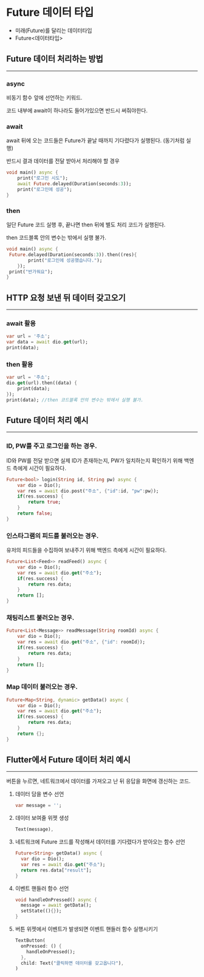 # Future 데이터 타입

- 미래(Future)를 달리는 데이터타입
- Future<데이터타입>

## Future 데이터 처리하는 방법

---

### async

비동기 함수 앞에 선언하는 키워드.

코드 내부에 await이 하나라도 들어가있으면 반드시 써줘야한다.

### await

await 뒤에 오는 코드들은 Future가 끝날 때까지 기다렸다가 실행된다. (동기처럼 실행)

반드시 결과 데이터를 전달 받아서 처리해야 할 경우

```dart
void main() async {
	print("로그인 시도");
	await Future.delayed(Duration(seconds:3));
	print("로그인에 성공");
}
```

### then

일단 Future 코드 실행 후, 끝나면 then 뒤에 별도 처리 코드가 실행된다.

then 코드블록 안의 변수는 밖에서 실행 불가.

```dart
void main() async {
 Future.delayed(Duration(seconds:3)).then((res){
		print("로그인에 성공했습니다.");
	});
 print("반가워요");
}
```

## HTTP 요청 보낸 뒤 데이터 갖고오기

---

### await 활용

```dart
var url = '주소';
var data = await dio.get(url);
print(data);
```

### then 활용

```dart
var url = '주소';
dio.get(url).then((data) {
	print(data);
});
print(data); //then 코드블록 안의 변수는 밖에서 실행 불가.
```

## Future 데이터 처리 예시

---

### ID, PW를 주고 로그인을 하는 경우.

ID와 PW를 전달 받으면 실제 ID가 존재하는지, PW가 일치하는지 확인하기 위해 백엔드 측에게 시간이 필요하다.

```dart
Future<bool> login(String id, String pw) async {
	var dio = Dio();
	var res = await dio.post("주소", {"id":id, "pw":pw});
	if(res.success) {
		return true;
	}
	return false;
}
```

### 인스타그램의 피드를 불러오는 경우.

유저의 피드들을 수집하여 보내주기 위해 백엔드 측에게 시간이 필요하다.

```dart
Future<List<Feed>> readFeed() async {
	var dio = Dio();
	var res = await dio.get("주소");
	if(res.success) {
		return res.data;
	}
	return [];
}
```

### 채팅리스트 불러오는 경우.

```dart
Future<List<Message>> readMessage(String roomId) async {
	var dio = Dio();
	var res = await dio.get("주소", {"id": roomId});
	if(res.success) {
		return res.data;
	}
	return [];
}
```

### Map 데이터 불러오는 경우.

```dart
Future<Map<String, dynamic> getData() async {
	var dio = Dio();
	var res = await dio.get("주소");
	if(res.success) {
		return res.data;
	}
	return {};
}
```

## Flutter에서 Future 데이터 처리 예시

---

버튼을 누르면, 네트워크에서 데이터를 가져오고 난 뒤 응답을 화면에 갱신하는 코드.

1. 데이터 담을 변수 선언

   ```dart
   var message = '';
   ```

2. 데이터 보여줄 위젯 생성

   ```dart
   Text(message),
   ```

3. 네트워크에 Future 코드를 작성해서 데이터를 기다렸다가 받아오는 함수 선언

   ```dart
   Future<String> getData() async {
     var dio = Dio();
     var res = await dio.get("주소");
     return res.data["result"];
   }
   ```

4. 이벤트 핸들러 함수 선언

   ```dart
   void handleOnPressed() async {
     message = await getData();
     setState((){});
   }
   ```

5. 버튼 위젯에서 이벤트가 발생되면 이벤트 핸들러 함수 실행시키기

   ```dart
   TextButton(
     onPressed: () {
       handleOnPressed();
     },
     child: Text("클릭하면 데이터를 갖고옵니다"),
   )
   ```

